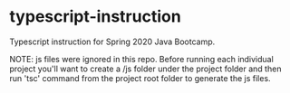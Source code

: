# typescript-instruction
Typescript instruction for Spring 2020 Java Bootcamp.

NOTE: js files were ignored in this repo. Before running each individual project you'll want 
to create a /js folder under the project folder and then run 'tsc' command from the project root folder to generate the js files.
